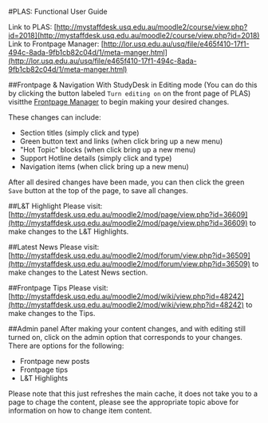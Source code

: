 #PLAS: Functional User Guide

Link to PLAS: [http://mystaffdesk.usq.edu.au/moodle2/course/view.php?id=2018](http://mystaffdesk.usq.edu.au/moodle2/course/view.php?id=2018)
Link to Frontpage Manager: [http://lor.usq.edu.au/usq/file/e465f410-17f1-494c-8ada-9fb1cb82c04d/1/meta-manger.html](http://lor.usq.edu.au/usq/file/e465f410-17f1-494c-8ada-9fb1cb82c04d/1/meta-manger.html)

##Frontpage & Navigation
With StudyDesk in Editing mode (You can do this by clicking the button labeled `Turn editing on`
on the front page of PLAS) visitthe [Frontpage Manager](http://lor.usq.edu.au/usq/file/e465f410-17f1-494c-8ada-9fb1cb82c04d/1/meta-manger.html) to begin making your desired changes.

These changes can include:
 - Section titles (simply click and type)
 - Green button text and links (when click bring up a new menu)
 - "Hot Topic" blocks (when click bring up a new menu)
 - Support Hotline details (simply click and type)
 - Navigation items (when click bring up a new menu)


After all desired changes have been made, you can then click the green `Save` button
at the top of the page, to save all changes.

##L&T Highlight
Please visit: [http://mystaffdesk.usq.edu.au/moodle2/mod/page/view.php?id=36609](http://mystaffdesk.usq.edu.au/moodle2/mod/page/view.php?id=36609)
to make changes to the L&T Highlights.

##Latest News
Please visit: [http://mystaffdesk.usq.edu.au/moodle2/mod/forum/view.php?id=36509](http://mystaffdesk.usq.edu.au/moodle2/mod/forum/view.php?id=36509)
to make changes to the Latest News section.

##Frontpage Tips
Please visit: [http://mystaffdesk.usq.edu.au/moodle2/mod/wiki/view.php?id=48242](http://mystaffdesk.usq.edu.au/moodle2/mod/wiki/view.php?id=48242)
to make changes to the Tips.


##Admin panel
After making your content changes, and with editing still turned on, click on the admin option that corresponds to your changes.
There are options for the following:
 - Frontpage new posts
 - Frontpage tips
 - L&T Highlights

Please note that this just refreshes the main cache, it does not take you to a page to chage the content, please see the appropriate topic above for information on how to change item content.